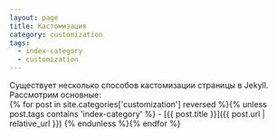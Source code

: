 ```yaml
---
layout: page
title: Кастомизация
category: customization
tags:
  - index-category
  - customization
---
```


Существует несколько способов кастомизации страницы в Jekyll. Рассмотрим основные:   
{% for post in site.categories['customization'] reversed %}{% unless post.tags contains 'index-category' %}  - [{{ post.title }}]({{ post.url | relative_url }})
{% endunless %}{% endfor %}

[liquid]: https://github.com/Shopify/liquid/wiki/Liquid-for-Designers
